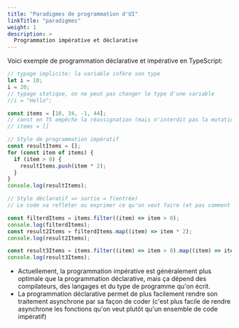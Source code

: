 ```yaml
---
title: "Paradigmes de programmation d'UI"
linkTitle: "paradigmes"
weight: 1
description: >
  Programmation impérative et déclarative
---
```


Voici exemple de programmation déclarative et impérative en TypeScript:

```ts
// typage implicite: la variable infère son type
let i = 10;
i = 20;
// typage statique, on ne peut pas changer le type d'une variable
//i = "Hello";

const items = [10, 34, -1, 44];
// const en TS empêche la réassignation (mais n'interdit pas la mutation)
// items = []

// Style de programmation impératif
const resultItems = [];
for (const item of items) {
  if (item > 0) {
    resultItems.push(item * 2);
  }
}
console.log(resultItems);

// Style déclaratif => sortie = f(entrée)
// Le code va refléter ou exprimer ce qu'on veut faire (et pas comment le faire)

const filterdItems = items.filter((item) => item > 0);
console.log(filterdItems);
const result2Items = filterdItems.map((item) => item * 2);
console.log(result2Items);

const result3Items = items.filter((item) => item > 0).map((item) => item * 2);
console.log(result3Items);
```

- Actuellement, la programmation impérative est généralement plus optimale que la programmation déclarative, mais ça dépend des compilateurs, des langages et du type de programme qu'on écrit.
- La programmation déclarative permet de plus facilement rendre son traitement asynchrone par sa façon de coder (c'est plus facile de rendre asynchrone les fonctions qu'on veut plutôt qu'un ensemble de code impératif)

